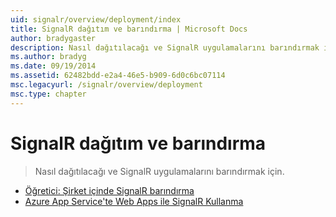 ```yaml
---
uid: signalr/overview/deployment/index
title: SignalR dağıtım ve barındırma | Microsoft Docs
author: bradygaster
description: Nasıl dağıtılacağı ve SignalR uygulamalarını barındırmak için.
ms.author: bradyg
ms.date: 09/19/2014
ms.assetid: 62482bdd-e2a4-46e5-b909-6d0c6bc07114
msc.legacyurl: /signalr/overview/deployment
msc.type: chapter
---
```

<a name="signalr-deployment-and-hosting"></a>SignalR dağıtım ve barındırma
====================
> Nasıl dağıtılacağı ve SignalR uygulamalarını barındırmak için.


- [Öğretici: Şirket içinde SignalR barındırma](tutorial-signalr-self-host.md)
- [Azure App Service'te Web Apps ile SignalR Kullanma](using-signalr-with-azure-web-sites.md)
